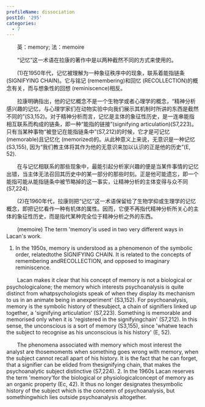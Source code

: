 ```yaml
---
profileName: dissociation
postId: '295'
categories:
  - 7
---
```

‌‌‌‌　　英：memory; 法：memoire


‌‌‌‌　　“记忆”这一术语在拉康的著作中是以两种截然不同的方式来使用的。

‌‌‌‌　　(1)在1950年代，记忆被理解为一种象征秩序中的现象，联系着能指链条 (SIGNIFYING CHAIN)。它与铭记 (remembering)和回忆 (RECOLLECTION)的概念有关，而与想象性的回想 (reminiscence)相反。

‌‌‌‌　　拉康明确指出，他的记忆概念不是一个生物学或者心理学的概念，“精神分析感兴趣的记忆，与心理学家们在动物实验中向我们展示其机制时所讲的东西是截然不同的”(S3,152)。对于精神分析而言，记忆是主体的象征性历史，是一连串能指相互联系而构成的链条，即一种“能指的链接”(signifying articulation)(S7,223)。只有当某种事物“被登记在能指链条中”(S7,212)的时候，它才是可记忆 (memorable)且记忆化 (memorized)的。从此种意义上来说，无意识是一种记忆 (S3,155), 因为“我们教主体将其作为他的无意识来加以认识的正是他的历史”(E, 52).

‌‌‌‌　　在与记忆相联系的那些现象中，最能引起分析家兴趣的便是当某件事情的记忆出错，当主体无法召回其历史中的某一部分的那些时刻。正是他可能遗忘，即一个能指可能从能指链条中被节略掉的这一事实，让精神分析的主体变得与众不同 (S7,224).

‌‌‌‌　　(2)在1960年代，拉康则把“记忆”这一术语保留给了生物学抑或生理学的记忆概念，即把记忆看作一种有机体的属性。因而，它便不再指代精神分析所关心的主体的象征性历史，而是指代某种完全位于精神分析之外的东西。


‌‌‌‌　　(memoire) The term 'memory'is used in two very different ways in Lacan's work.
1. In the 1950s, memory is understood as a phenomenon of the symbolic order, relatedtothe SIGNIFYING CHAIN. It is related to the concepts of remembering andRECOLLECTION, and opposed to imaginary reminiscence.

‌‌‌‌　　Lacan makes it clear that his concept of memory is not a biological or psychologicalone; the memory which interests psychoanalysis is quite distinct from whatpsychologists speak of when they display its mechanism to us in an animate being in anexperiment' (S3,152). For psychoanalysis, memory is the symbolic history of thesubject, a chain of signifiers linked up together, a 'signifying articulation' (S7,223). Something is memorable and memorised only when it is 'registered in the signifyingchain' (S7,212). In this sense, the unconscious is a sort of memory (S3,155), since 'whatwe teach the subject to recognise as his unconscious is his history' (E, 52).

‌‌‌‌　　The phenomena associated with memory which most interest the analyst are thosemoments when something goes wrong with memory, when the subject cannot recall apart of his history. It is the fact that he can forget, that a signifier can be elided from thesignifying chain, that makes the psychoanalytic subject distinctive (S7,224).
2. In the 1960s Lacan reserves the term 'memory'for the biological or physiologicalconcept of memory as an organic property (Ec, 42). It thus no longer designates thesymbolic history of the subject which is the concemn of psychoanalysis, but somethingwhich lies outside psychoanalysis altogether.

